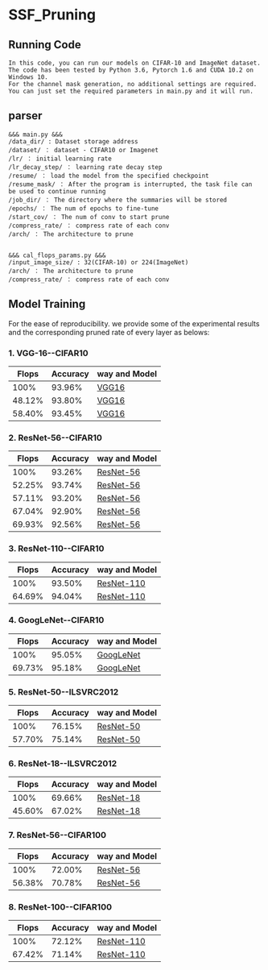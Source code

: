 # SSF_Pruning

## Running Code

    In this code, you can run our models on CIFAR-10 and ImageNet dataset. The code has been tested by Python 3.6, Pytorch 1.6 and CUDA 10.2 on Windows 10.
    For the channel mask generation, no additional settings are required. You can just set the required parameters in main.py and it will run.

## parser
```shell
&&& main.py &&&
/data_dir/ : Dataset storage address
/dataset/ ： dataset - CIFAR10 or Imagenet
/lr/ ： initial learning rate
/lr_decay_step/ ： learning rate decay step
/resume/ ： load the model from the specified checkpoint
/resume_mask/ ： After the program is interrupted, the task file can be used to continue running
/job_dir/ ： The directory where the summaries will be stored
/epochs/ ： The num of epochs to fine-tune
/start_cov/ ： The num of conv to start prune
/compress_rate/ ： compress rate of each conv
/arch/ ： The architecture to prune


&&& cal_flops_params.py &&&
/input_image_size/ : 32(CIFAR-10) or 224(ImageNet)
/arch/ ： The architecture to prune
/compress_rate/ ： compress rate of each conv
```

## Model Training

For the ease of reproducibility. we provide some of the experimental results and the corresponding pruned rate of every layer as belows:

### 1. VGG-16--CIFAR10

| Flops     | Accuracy  |way and Model                |
|-----------|-----------|-----------------------------|
| 100%      | 93.96%    |[VGG16](https://drive.google.com/file/d/1q_uzAvsAPyQxdaeYWy9NkpnRxwWRr_zc/view?usp=sharing)
| 48.12%    | 93.80%    |[VGG16](https://drive.google.com/file/d/1cNkJm3b2xNJdUFBYSGNM6zgMHksoPQ9f/view?usp=drive_link)|
| 58.40%    | 93.45%    |[VGG16](https://drive.google.com/file/d/1PCQwkbHnY-Rp29VJIKZ--sqOf2MwjTUH/view?usp=drive_link)| 



### 2. ResNet-56--CIFAR10

| Flops     | Accuracy  |way and Model                |
|-----------|-----------|-----------------------------|
| 100%      | 93.26%    |[ResNet-56](https://drive.google.com/file/d/1WE83j7rlKlCp-tslSL6hS-d_mJe4ZQ2r/view?usp=sharing)
| 52.25%    | 93.74%    |[ResNet-56](https://drive.google.com/file/d/1fpox-HIVm80OrBVZ0DtW2B1nodXfWvW5/view?usp=drive_link)|
| 57.11%    | 93.20%    |[ResNet-56](https://drive.google.com/file/d/1CiaVtLlfDeWfbdY34pOx5MuAsHW0EGlm/view?usp=drive_link)|
| 67.04%    | 92.90%    |[ResNet-56](https://drive.google.com/file/d/1F0nfDOvGLsCXMqH8qh_fgc281WjzNsGY/view?usp=drive_link)|
| 69.93%    | 92.56%    |[ResNet-56](https://drive.google.com/file/d/14x5vcZYcy8_qZEQ6hfY4kF-Q1Nky2eu-/view?usp=drive_link)|



### 3. ResNet-110--CIFAR10

| Flops     | Accuracy  |way and Model                |
|-----------|-----------|-----------------------------|
| 100%      | 93.50%    |[ResNet-110](https://drive.google.com/file/d/1YhJHzSBiCsQcNIdamI2_GzclpXvSXcPG/view?usp=sharing)
| 64.69%    | 94.04%    |[ResNet-110](https://drive.google.com/file/d/1YXDlZbK8etUe5POIIezLWRFF-CYuy7iz/view?usp=drive_link)|



### 4. GoogLeNet--CIFAR10

| Flops     | Accuracy  |way and Model                |
|-----------|-----------|-----------------------------|
| 100%      | 95.05%    |[GoogLeNet](https://drive.google.com/file/d/1TXF2OUwkUUWBVAj5Q-QRRO2ZNVRcdmqB/view?usp=sharing)
| 69.73%    | 95.18%    |[GoogLeNet](https://drive.google.com/file/d/1N-wJmTaGmA2ixez5s2sPE7uwF1P4furU/view?usp=drive_link)|



### 5. ResNet-50--ILSVRC2012

| Flops     | Accuracy  |way and Model                |
|-----------|-----------|-----------------------------|
| 100%      | 76.15%    |[ResNet-50](https://drive.google.com/file/d/1H8MlYJCSLmjJOaLjSBMCeh5zfN2bEYT9/view?usp=sharing)
| 57.70%    | 75.14%    |[ResNet-50](https://drive.google.com/file/d/1_KziAUAtXDIokcDcCKcV4m9feO7C1gtq/view?usp=drive_link)| 

### 6. ResNet-18--ILSVRC2012

| Flops     | Accuracy  |way and Model                |
|-----------|-----------|-----------------------------|
| 100%      | 69.66%    |[ResNet-18]( )
| 45.60%    | 67.02%    |[ResNet-18](https://drive.google.com/file/d/1MBUOjkj1actqU7jkuWw6N9jr-MX0LW8x/view?usp=drive_link)| 


### 7. ResNet-56--CIFAR100

| Flops     | Accuracy  |way and Model                |
|-----------|-----------|-----------------------------|
| 100%      | 72.00%    |[ResNet-56](https://drive.google.com/file/d/1EAvfUdbE_8Y569TZRy2KtFoI2B1mFt8E/view?usp=drive_link)
| 56.38%    | 70.78%    |[ResNet-56](https://drive.google.com/file/d/18g8rUa_9fP1VyE1duvx7fc9oi3E9ZjSG/view?usp=drive_link)|

### 8. ResNet-100--CIFAR100

| Flops     | Accuracy  |way and Model                |
|-----------|-----------|-----------------------------|
| 100%      | 72.12%    |[ResNet-110](https://drive.google.com/file/d/1NdKtpQxPPN6fE3g6D5a9y1UnIXh8nckB/view?usp=drive_link)
| 67.42%    | 71.14%    |[ResNet-110](https://drive.google.com/file/d/1HTcngAC0eFEmkHk8Qj9umzGCVxSKP1_y/view?usp=drive_link)|




